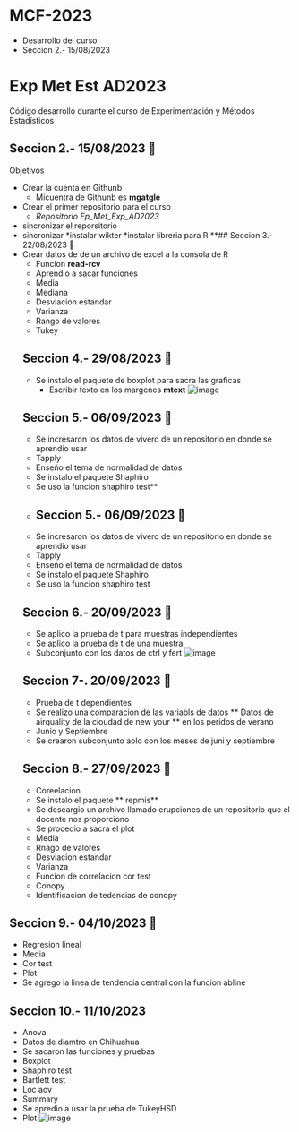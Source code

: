 # MCF-2023
* Desarrollo del curso
* Seccion 2.- 15/08/2023
# Exp Met Est AD2023
Código desarrollo durante el curso de Experimentación y Métodos Estadísticos
## Seccion 2.- 15/08/2023 📆
Objetivos 
* Crear la cuenta en Githunb
   * Micuentra de Githunb es **mgatgle**
* Crear el primer repositorio para el curso
   * _Repositorio Ep_Met_Exp_AD2023_
* sincronizar el reporsitorio 
* sincronizar
*instalar wikter
*instalar libreria para R
**## Seccion 3.- 22/08/2023 📆
* Crear datos de de un archivo de excel a la consola de R
   * Funcion **read-rcv**
   * Aprendio a sacar funciones
   * Media
   * Mediana
   * Desviacion estandar
   * Varianza
   * Rango de valores
   * Tukey
  ## Seccion 4.- 29/08/2023 📆
  * Se instalo el paquete de boxplot para sacra las graficas
    * Escribir texto en los margenes **mtext**
  ![image](https://github.com/JHONAPE06/MCF-2023/assets/142333670/03068570-1621-4bff-9a9d-9ab31006d4cf)
  ## Seccion 5.- 06/09/2023 📆
  * Se incresaron los datos de vivero de un repositorio en donde se aprendio usar
  * Tapply
  * Enseño el tema de normalidad de datos
  * Se instalo el paquete Shaphiro
  * Se uso la funcion shaphiro test**
  * ## Seccion 5.- 06/09/2023 📆
  * Se incresaron los datos de vivero de un repositorio en donde se aprendio usar
  * Tapply
  * Enseño el tema de normalidad de datos
  * Se instalo el paquete Shaphiro
  * Se uso la funcion shaphiro test
  ## Seccion 6.- 20/09/2023 📆
  * Se aplico la prueba de t para muestras independientes
  * Se aplico la prueba de t de una muestra
  * Subconjunto con los datos de ctrl y fert
  ![image](https://github.com/JHONAPE06/MCF-2023/assets/142333670/6b4031dd-58f2-4d58-975e-62b4840f6c67)
  ## Seccion 7-. 20/09/2023 📆
  * Prueba de t dependientes
  * Se realizo una comparacion de las variabls de datos ** Datos de airquality de la cioudad de new your ** en los peridos de verano
  * Junio y Septiembre
  * Se crearon subconjunto aolo con los meses de juni y septiembre
  ## Seccion 8.- 27/09/2023 📆
  * Coreelacion
  * Se instalo el paquete ** repmis**
  * Se descargio un archivo llamado erupciones de un repositorio que el docente nos proporciono
  * Se procedio a sacra el plot
  * Media
  * Rnago de valores
  * Desviacion estandar
  * Varianza
  * Funcion de correlacion cor test
  * Conopy
  * Identificacion de tedencias de conopy
## Seccion 9.- 04/10/2023 📆
* Regresion lineal
* Media
* Cor test
* Plot
*  Se agrego la linea de tendencia central con la funcion abline
## Seccion 10.- 11/10/2023
* Anova
* Datos de diamtro en Chihuahua
* Se sacaron las funciones y pruebas
* Boxplot
* Shaphiro test
* Bartlett test
* Loc aov
* Summary
* Se apredio a usar la prueba de TukeyHSD
* Plot
![image](https://github.com/JHONAPE06/MCF-2023/assets/142333670/9edfc88a-bb79-4cbb-9270-ef34ca49d6f8)






 



